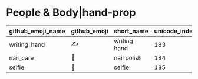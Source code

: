 # People & Body|hand-prop

|github_emoji_name|github_emoji|short_name|unicode_index|
|---|---|---|---|
|writing_hand|:writing_hand:|writing hand|183|
|nail_care|:nail_care:|nail polish|184|
|selfie|:selfie:|selfie|185|
